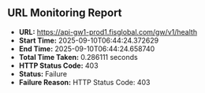 ## URL Monitoring Report

- **URL:** https://api-gw1-prod1.fisglobal.com/gw/v1/health
- **Start Time:** 2025-09-10T06:44:24.372629
- **End Time:** 2025-09-10T06:44:24.658740
- **Total Time Taken:** 0.286111 seconds
- **HTTP Status Code:** 403
- **Status:** Failure
- **Failure Reason:** HTTP Status Code: 403
